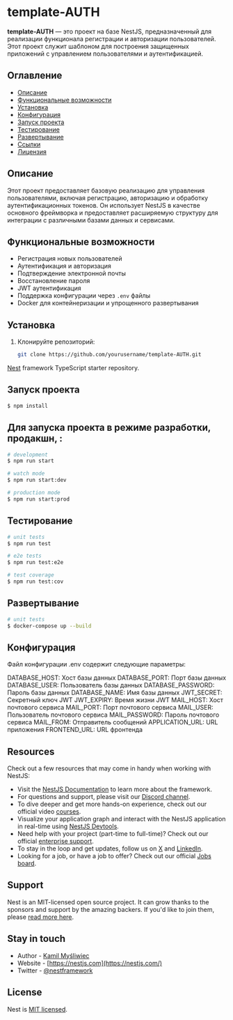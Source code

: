# template-AUTH

**template-AUTH** — это проект на базе NestJS, предназначенный для реализации функционала регистрации и авторизации пользователей. Этот проект служит шаблоном для построения защищенных приложений с управлением пользователями и аутентификацией.

## Оглавление

- [Описание](#описание)
- [Функциональные возможности](#функциональные-возможности)
- [Установка](#установка)
- [Конфигурация](#конфигурация)
- [Запуск проекта](#запуск-проекта)
- [Тестирование](#тестирование)
- [Развертывание](#развертывание)
- [Ссылки](#ссылки)
- [Лицензия](#лицензия)

## Описание

Этот проект предоставляет базовую реализацию для управления пользователями, включая регистрацию, авторизацию и обработку аутентификационных токенов. Он использует NestJS в качестве основного фреймворка и предоставляет расширяемую структуру для интеграции с различными базами данных и сервисами.

## Функциональные возможности

- Регистрация новых пользователей
- Аутентификация и авторизация
- Подтверждение электронной почты
- Восстановление пароля
- JWT аутентификация
- Поддержка конфигурации через `.env` файлы
- Docker для контейнеризации и упрощенного развертывания

## Установка

1. Клонируйте репозиторий:

   ```bash
   git clone https://github.com/yourusername/template-AUTH.git
   ```

[Nest](https://github.com/nestjs/nest) framework TypeScript starter repository.

## Запуск проекта

```bash
$ npm install
```

## Для запуска проекта в режиме разработки, продакшн, :

```bash
# development
$ npm run start

# watch mode
$ npm run start:dev

# production mode
$ npm run start:prod
```

## Тестирование

```bash
# unit tests
$ npm run test

# e2e tests
$ npm run test:e2e

# test coverage
$ npm run test:cov
```

## Развертывание

```bash
# unit tests
$ docker-compose up --build
```

## Конфигурация

Файл конфигурации .env содержит следующие параметры:

DATABASE_HOST: Хост базы данных
DATABASE_PORT: Порт базы данных
DATABASE_USER: Пользователь базы данных
DATABASE_PASSWORD: Пароль базы данных
DATABASE_NAME: Имя базы данных
JWT_SECRET: Секретный ключ JWT
JWT_EXPIRY: Время жизни JWT
MAIL_HOST: Хост почтового сервиса
MAIL_PORT: Порт почтового сервиса
MAIL_USER: Пользователь почтового сервиса
MAIL_PASSWORD: Пароль почтового сервиса
MAIL_FROM: Отправитель сообщений
APPLICATION_URL: URL приложения
FRONTEND_URL: URL фронтенда

## Resources

Check out a few resources that may come in handy when working with NestJS:

- Visit the [NestJS Documentation](https://docs.nestjs.com) to learn more about the framework.
- For questions and support, please visit our [Discord channel](https://discord.gg/G7Qnnhy).
- To dive deeper and get more hands-on experience, check out our official video [courses](https://courses.nestjs.com/).
- Visualize your application graph and interact with the NestJS application in real-time using [NestJS Devtools](https://devtools.nestjs.com).
- Need help with your project (part-time to full-time)? Check out our official [enterprise support](https://enterprise.nestjs.com).
- To stay in the loop and get updates, follow us on [X](https://x.com/nestframework) and [LinkedIn](https://linkedin.com/company/nestjs).
- Looking for a job, or have a job to offer? Check out our official [Jobs board](https://jobs.nestjs.com).

## Support

Nest is an MIT-licensed open source project. It can grow thanks to the sponsors and support by the amazing backers. If you'd like to join them, please [read more here](https://docs.nestjs.com/support).

## Stay in touch

- Author - [Kamil Myśliwiec](https://twitter.com/kammysliwiec)
- Website - [https://nestjs.com](https://nestjs.com/)
- Twitter - [@nestframework](https://twitter.com/nestframework)

## License

Nest is [MIT licensed](https://github.com/nestjs/nest/blob/master/LICENSE).
